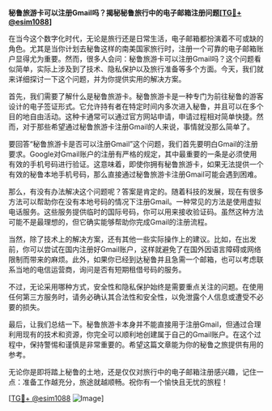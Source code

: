 **秘鲁旅游卡可以注册Gmail吗？揭秘秘鲁旅行中的电子邮箱注册问题[[TG💪+ @esim1088](https://t.me/s/esim1088)]**

在当今这个数字化时代，无论是旅行还是日常生活，电子邮箱都扮演着不可或缺的角色。尤其是当你计划去秘鲁这样的南美国家旅行时，注册一个可靠的电子邮箱账户显得尤为重要。然而，很多人会问：秘鲁旅游卡可以注册Gmail吗？这个问题看似简单，实际上涉及到了技术、隐私保护以及旅行准备等多个方面。今天，我们就来详细探讨一下这个问题，并为你提供实用的解决方案。

首先，我们需要了解什么是秘鲁旅游卡。秘鲁旅游卡是一种专门为前往秘鲁的游客设计的电子签证形式。它允许持有者在特定时间内多次进入秘鲁，并且可以在多个目的地自由活动。这种卡通常可以通过官方网站申请，申请过程相对简单快捷。然而，对于那些希望通过秘鲁旅游卡注册Gmail的人来说，事情就没那么简单了。

要回答“秘鲁旅游卡是否可以注册Gmail”这个问题，我们首先要明白Gmail的注册要求。Google对Gmail账户的注册有严格的规定，其中最重要的一条是必须使用有效的手机号码进行验证。这意味着，即使你拥有秘鲁旅游卡，如果无法提供一个有效的秘鲁本地手机号码，那么直接通过秘鲁旅游卡注册Gmail可能会遇到困难。

那么，有没有办法解决这个问题呢？答案是肯定的。随着科技的发展，现在有很多方法可以帮助你在没有本地号码的情况下注册Gmail。一种常见的方法是使用虚拟电话服务。这些服务提供临时的国际号码，你可以用来接收验证码。虽然这种方法可能不是最理想的，但它确实能够帮助你完成Gmail的注册流程。

当然，除了技术上的解决方案，还有其他一些实际操作上的建议。比如，在出发前，你可以尝试在国内注册好Gmail账户，这样就避免了在国外因语言障碍或网络限制而带来的麻烦。此外，如果你已经到达秘鲁并且急需一个邮箱，也可以考虑联系当地的电信运营商，询问是否有短期租借号码的服务。

不过，无论采用哪种方式，安全性和隐私保护始终是需要重点关注的问题。在使用任何第三方服务时，请务必确认其合法性和安全性，以免泄露个人信息或遭受不必要的损失。

最后，让我们总结一下。秘鲁旅游卡本身并不能直接用于注册Gmail，但通过合理利用现有的技术和资源，你完全可以顺利地创建属于自己的Gmail账户。在这个过程中，保持警惕和谨慎是非常重要的。希望这篇文章能为你的秘鲁之旅提供有用的参考。

无论你是即将踏上秘鲁的土地，还是仅仅对旅行中的电子邮箱注册感兴趣，记住一点：准备工作越充分，旅途就越顺畅。祝你有一个愉快且无忧的旅程！

[[TG💪+ @esim1088](https://t.me/s/esim1088) ![Image](https://i.postimg.cc/4NQfJmqS/Snipaste-2025-05-13-00-14-12.png)]
